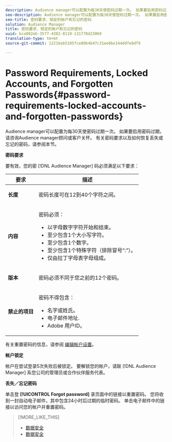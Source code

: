 ```yaml
---
description: Audience manager可以配置为每30天使密码过期一次。 如果要启用密码过期，请咨询Audience manager顾问或客户关怀。 有关密码要求以及如何恢复丢失或忘记的密码，请参阅本节。
seo-description: Audience manager可以配置为每30天使密码过期一次。 如果要启用密码过期，请咨询Audience manager顾问或客户关怀。 有关密码要求以及如何恢复丢失或忘记的密码，请参阅本节。
seo-title: 密码要求、锁定的帐户和忘记的密码
solution: Audience Manager
title: 密码要求、锁定的帐户和忘记的密码
uuid: bca892eb-3577-4382-8110-131f78d23069
translation-type: tm+mt
source-git-commit: 12216ab5105fce80b4b47c31ee6be144ddfe8df9

---
```



# Password Requirements, Locked Accounts, and Forgotten Passwords{#password-requirements-locked-accounts-and-forgotten-passwords}

Audience manager可以配置为每30天使密码过期一次。 如果要启用密码过期，请咨询Audience manager顾问或客户关怀。 有关密码要求以及如何恢复丢失或忘记的密码，请参阅本节。

<!-- 

c_password_requirements.xml

 -->

**密码要求**

要有效，您的密 [!DNL Audience Manager] 码必须满足以下要求：

<table id="table_9B79E9F634664F6B995649E3158CCF20"> 
 <thead> 
  <tr> 
   <th colname="col1" class="entry"> 要求 </th> 
   <th colname="col2" class="entry"> 描述 </th> 
  </tr> 
 </thead>
 <tbody> 
  <tr> 
   <td colname="col1"> <p> <b>长度</b> </p> </td> 
   <td colname="col2"> <p>密码长度可在12到40个字符之间。 </p> </td> 
  </tr> 
  <tr> 
   <td colname="col1"> <p> <b>内容</b> </p> </td> 
   <td colname="col2"> <p>密码必须： </p> <p> 
     <ul id="ul_70F64B9DE90E463098DFA8AB8349CF0B"> 
      <li id="li_2FBA66E47F4A4E1BB01DE3722821E100">以字母数字字符开始和结束。 </li> 
      <li id="li_1390D4C9A48944B68B891EE6CB734BBC">至少包含1个大小写字符。 </li> 
      <li id="li_B75B64A005804262BAAF0F1901D63358">至少包含1个数字。 </li> 
      <li id="li_28452022AF4743B8B159187BBD10890A">至少包含1个特殊字符（排除冒号“:”）。 </li> 
      <li id="li_C02B931ABAB84FFE9B87AEBAEDF34EF3">仅由拉丁字母表字母组成。 </li> 
     </ul> </p> </td> 
  </tr> 
  <tr> 
   <td colname="col1"> <p> <b>版本</b> </p> </td> 
   <td colname="col2"> <p> 密码必须不同于您之前的12个密码。 </p> </td> 
  </tr> 
  <tr> 
   <td colname="col1"> <p> <b>禁止的项目</b> </p> </td> 
   <td colname="col2"> <p> 密码不得包含： </p> <p> 
     <ul id="ul_08DE186AF56E401B933256E69279847A"> 
      <li id="li_CC854F7F86484774A76CCF927E1400B4">名字或姓氏。 </li> 
      <li id="li_74ACCF3DE717473B8AB9B1720DD891E7">电子邮件地址. </li> 
      <li id="li_09C1F699BF6843ACAB4E68D2F57461AB"><span class="keyword"> Adobe</span> 用户ID。 </li> 
     </ul> </p> </td> 
  </tr> 
 </tbody> 
</table>

有关重置密码的信息，请参阅 [编辑帐户设置](../features/administration/edit-account-settings.md)。

**帐户锁定**

帐户在尝试登录5次失败后被锁定。 要解锁您的帐户，请联 [!DNL Audience Manager] 系您公司的管理员或合作伙伴服务代表。

**丢失／忘记密码**

单击登 **[!UICONTROL Forgot password]** 录页面中的链接以重置密码。 您将收到一封自动电子邮件，其中包含24小时后过期的临时密码。 单击电子邮件中的链接以访问您的帐户并重置密码。

>[!MORE_LIKE_THIS]
>
>* [数据安全](../overview/data-security-and-privacy/data-security.md)
>* [数据安全](../overview/data-security-and-privacy/data-privacy.md)

